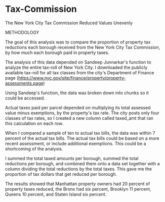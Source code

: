 # Tax-Commission
The New York City Tax Commission Reduced Values Unevenly

METHODOLOGY

The goal of this analysis was to compare the proportion of property tax reductions each borough received from the New York City Tax Commission, by how much each borough paid in property taxes.

The analysis of this data depended on Sandeep Junnarkar's function to analyze the entire tax-roll of New York City. I downloaded the publicly available tax-roll for all tax classes from the city's Department of Finance page (https://www.nyc.gov/site/finance/property/property-assessments.page)   

Using Sandeep's function, the data was broken down into chunks so it could be accessed. 

Actual taxes paid per parcel depended on multiplying its total assessed value minus exemptions, by the property's tax rate. The city posts only four classes of tax rates, so I created a new column called taxed_amt that ran this calculation on each row.

When I compared a sample of ten to actual tax bills, the data was within 7 percent of the actual tax bills. The actual tax bills could be based on a more recent assessment, or include additional exemptions. This could be a shortcoming of the analysis. 

I summed the total taxed amounts per borough, summed the total reductions per borough, and combined them onto a data set together with a column dividing the total reductions by the total taxes. This gave me the proportion of tax dollars that get reduced per borough. 

The results showed that Manhattan property owners had 20 percent of property taxes reduced, the Bronx had six percent, Brooklyn 11 percent, Queens 10 percent, and Staten Island six percent.


